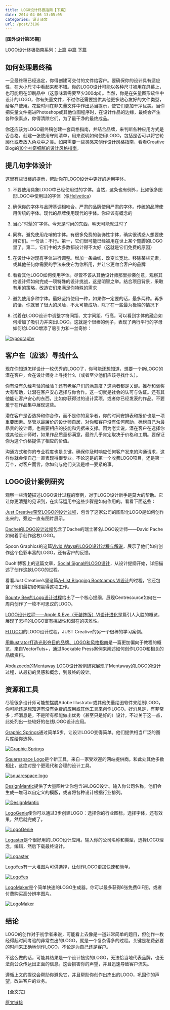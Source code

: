 ```yaml
---
title: LOGO设计终极指南【下篇】
date: 2014-04-06 13:05:05
categories: 设计译文
url: /post/3186
---
```


**[国外设计第35期]**

LOGO设计终极指南系列：[上篇](http://colachan.com/3162.html) [中篇](http://colachan.com/3177.html) [下篇](http://colachan.com/3186.html)

## 如何处理最终稿

一旦最终稿已经选定，你得创建可交付的文件给客户。要确保你的设计具有适应性，在大小尺寸中看起来都不错。你的LOGO设计可能以各种尺寸被用在屏幕上，也可能用在印刷品中（这意味着需要至少300dpi）。当然，你是在矢量图形软件中设计的LOGO，你有矢量文件，不过你还需要提供其他更多贴心友好的文件类型，给客户使用。花些时间在非矢量文件中作出适当提示，使它们更加干净优美。当你把矢量文件拖进Photoshop或其他位图程序时，在设计作品的边缘，最终会产生各种像素点，你得清除它们，为了最干净的最终成品。

你还应该为LOGO最终稿创建一套风格指南，并结合品牌，来判断各种应用方式是否合格。创建一张使用守则清单，用来说明如何使用LOGO，包括是否可以将它轮廓化或者放入色块中之类。如果需要一些灵感来创作设计风格指南，看看Creative Blog的[10个神奇细腻的设计风格指南](http://www.creativebloq.com/branding/great-examples-design-style-guides-3132070)。

## 提几句字体设计

这里有些很棒的提示，帮助你在LOGO设计中更好的运用字体。

1.  不要使用具象LOGO中已经使用过的字体。当然，这条也有例外，比如很多图形LOGO中使用过的字体（像[Helvetica](http://www.sitepoint.com/logo-design-typography-helvetica/)）

2.  确保你的字体与品牌基调相吻合。严肃的品牌使用严肃的字体。传统的品牌使用传统的字体。现代的品牌使用现代的字体。你应该有概念的

3.  当心“时髦的”字体。今天是时尚的东西，明天可能就过时了

4.  同样，避免使用花哨的字体。有很多免费的装饰性字体，确实很诱惑人想要使用它们。一句话：不行。第一，它们很可能已经被用在世上某个蹩脚的LOGO里了。第二，它们中的大多数都设计得不太好（这就是它们免费的原因）

5.  在设计中对现有字体进行调整。增加一条曲线、改变长宽比、移除某些元素，或其他任何你需要的手法来使它为你所用，并让它更吻合客户的品牌

6.  看看其他LOGO如何使用字体。尽管不该从其他设计师那里抄袭创意，观察其他设计师如何完成一项特殊的设计挑战，这是明智之举。结合项目背景，采取有用的策略，改造它们来满足你特殊的需求

7.  避免使用多种字体。最好坚持使用一种，如果你一定要的话，最多两种。再多的话，你就冒了很大的风险，不太可能成功，除了在一些最为极端的情况下

8.  试着在LOGO设计中调整字符间距、文字间距、行高，可以看到字体的融合如何增加了吸引力并突出LOGO。这就是个很棒的例子，表现了两行平行的字母如何给LOGO增添了吸引力和一丝奇妙：

[![typography](http://netdna.webdesignerdepot.com/uploads/2014/01/typography.jpg "The ultimate guide to logo design photo")](http://www.behance.net/gallery/Carousel/11958907)

## 客户在（应该）寻找什么

现在你知道怎样设计一枚优秀的LOGO了，你可能还想知道，想要一个新LOGO的潜在客户，会在设计师身上寻找什么（或者至少他们应该寻找什么）。

你有没有久经考验的经验？还有老客户们的满意度？这两者都是关键。推荐和褒奖大有帮助，让潜在客户安心选择与你合作。这一切就是社会的认可与佐证。还有其他能让客户安心的东西，比如你获得过的设计奖项，或者你已经发表的作品。不要羞于在作品集中展现这些。

潜在客户是否选择和你合作，而不是你的竞争者，你的时间安排表和报价也是一项重要因素。尽管以最廉价的设计师自居，对你和客户没有任何帮助，标榜自己为最昂贵的设计师，也需要相应的技能和凭据来支撑。因为老实说，潜在客户在选择你或其他设计师时，如果作品质量都满意，最终几乎肯定取决于价格和工期。要保证你为这个价格提供了相应的价值。

沟通方式和你的专业程度也是关键。确保你及时响应任何客户发来的沟通请求，这样你就会使自己一直表现得很专业。不论这是的第一个收费LOGO项目，还是第一万个，对客户而言，你如何与他们交流是唯一要紧的事。

## LOGO设计案例研究

观察一些清楚描述LOGO设计过程的案例，对于LOGO设计新手是莫大的帮助。它让你更清楚的见识到，在实际运用中这些步骤是如何作用的。看看下面这些：

[Just Creative获奖LOGO的设计过程](http://justcreative.com/2008/04/24/logo-design-process-of-just-creative-design/)，包含了这家公司的图形化LOGO是如何创作出来的，旁边一直有图片展示。

[Dache的LOGO设计过程](http://webdesignerwall.com/tutorials/dache-logo-design-process)包含了Dache的瑞士著名LOGO设计师——David Pache如何着手创作这枚LOGO。

Spoon Graphics的这篇[Vivid Ways的LOGO设计过程与解说](http://blog.spoongraphics.co.uk/tutorials/logo-design-process-and-walkthrough-for-vivid-ways)，展示了他们如何创作这个色彩丰富的LOGO，还有客户的反馈。

Duoh!博客上的这篇文章，[Social Signal的LOGO设计](http://www.duoh.com/news/article/logo-design-for-social-signal/)，从设计提纲开始，详细描述了创作这款LOGO的过程。

看看Just Creative’s里这篇[A-List Blogging Bootcamps VI设计](http://justcreative.com/2009/09/09/blog-logo-design/)的过程，它还包含了他们最初如何赢得这项工作。

[Bounty Bev的Logo设计过程](http://blog.centresource.com/2010/02/03/the-bounty-bev-logo-design-process/)给出了一个核心提纲，展现Centresource如何在一周内创作了一枚不可思议的LOGO。

[LOGO设计过程——Apple &amp; Eve（无装饰版）VI设计进化](http://imjustcreative.com/apple-eve-logo-process/2010/06/12)是篇引人入胜的概览，展现了怎样的LOGO富有挑战性和潜在的灾难性。

[FITUCC](http://justcreative.com/2008/11/27/logo-design-process-fitucci/)[I](http://justcreative.com/2008/11/27/logo-design-process-fitucci/)的LOGO设计过程，JUST Creative的另一个很棒的学习案例。

[用Illustrator打造光彩夺目的品牌、LOGO和风格指南](http://vector.tutsplus.com/articles/creating-a-rockstar-brand-logo-styleguide-in-illustrator/)是一篇更加偏向于教程的概览，来自VectorTuts+，通过Rockable Press案例来阐述如何创作LOGO和相关的品牌资料。

Abduzeedo的[Mentaway LOGO设计案例研究](http://abduzeedo.com/mentaway-logo-design-case-study)展现了Mentaway的LOGO的设计过程，从最初的灵感和概念，到最终的设计。

## 资源和工具

尽管很多设计师可能想摆脱Adobe Illustrator或其他矢量绘图软件来绘制LOGO，你可能还是想知道有没有免费的应用或其他工具来创作LOGO。好消息是，有非常多；坏消息是，不是所有都能做出优秀（甚至只是好的）设计。不过关于这一点，此处列出一些较好的在线LOGO设计应用。

[Graphic Springs](http://www.graphicsprings.com/)通过简单5步，让设计LOGO变得简单。他们提供相当广泛的图片库给你选择。

[![Graphic Springs](http://netdna.webdesignerdepot.com/uploads/2014/01/graphicsprings.jpg "The ultimate guide to logo design photo")](http://www.graphicsprings.com/)

[Squarespace Logo](http://www.squarespace.com/logo/)是个新工具，来自一家受欢迎的网站提供商。和此处其他多数相比，这绝对是个更现代和合理的设计工具。

[![squarespace logo](http://netdna.webdesignerdepot.com/uploads/2014/01/squarespace.jpg "The ultimate guide to logo design photo")](http://www.squarespace.com/logo/)

[DesignMantic](https://www.designmantic.com/)提供了大量图片让你包含进LOGO设计。输入你公司名称，他们会生成一堆可以自定义的模版，或者将各种设计根据行业排列。

[![DesignMantic](http://netdna.webdesignerdepot.com/uploads/2014/01/designmantic.jpg "The ultimate guide to logo design photo")](https://www.designmantic.com/)

[LogoGenie](http://www.logogenie.net/logo-design)使你可以通过3步创建LOGO：选择你的行业图标，选择字体，还有效果，然后就完成了。

[![LogoGenie](http://netdna.webdesignerdepot.com/uploads/2014/01/logogenie.jpg "The ultimate guide to logo design photo")](http://www.logogenie.net/logo-design)

[Logaster](https://www.logaster.com/)是个很好用的LOGO设计应用。输入你的公司名称和类型，选择LOGO理念，编辑，然后下载最终设计。

[![Logaster](http://netdna.webdesignerdepot.com/uploads/2014/01/logaster.jpg "The ultimate guide to logo design photo")](https://www.logaster.com/)

[LogoYes](http://logoyes.com/)有一大堆图片可供选择，让创作LOGO更加快速和简单。

[![LogoYes](http://netdna.webdesignerdepot.com/uploads/2014/01/logoyes.jpg "The ultimate guide to logo design photo")](http://logoyes.com/)

[LogoMaker](http://www.logomaker.com/)是个简单快速的LOGO生成器。你可以最多获得6张免费GIF图，或者付费购买高分辨率图片。

[![LogoMaker](http://netdna.webdesignerdepot.com/uploads/2014/01/logomaker.jpg "The ultimate guide to logo design photo")](http://www.logomaker.com/)

## 结论

LOGO的创作对于初学者来说，可能看上去像是一道非常简单的题目，但创作一枚经得起时间考验的非常杰出的LOGO，就是一个复杂得多的过程。关键是花费必要的时间来正确地创作LOGO，不论是为自己还是客户。

不这么做的话，可能其结果是一个设计拙劣的LOGO，无法恰当地代表品牌，也无法向公众传达出正面的信息。这会损害你的声望，并且迅速导致客户流失。

遵循上文的提议会帮助你避免它，并且帮助你创作出杰出的LOGO，巩固你的声望，改进客户的业务。

【全文完】

[原文链接](http://www.webdesignerdepot.com/2014/02/the-ultimate-guide-to-logo-design/)